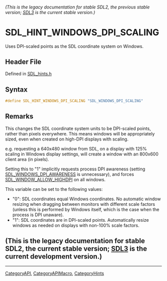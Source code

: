 ###### (This is the legacy documentation for stable SDL2, the previous stable version; [SDL3](https://wiki.libsdl.org/SDL3/) is the current stable version.)
# SDL_HINT_WINDOWS_DPI_SCALING

Uses DPI-scaled points as the SDL coordinate system on Windows.

## Header File

Defined in [SDL_hints.h](https://github.com/libsdl-org/SDL/blob/SDL2/include/SDL_hints.h)

## Syntax

```c
#define SDL_HINT_WINDOWS_DPI_SCALING "SDL_WINDOWS_DPI_SCALING"
```

## Remarks

This changes the SDL coordinate system units to be DPI-scaled points,
rather than pixels everywhere. This means windows will be appropriately
sized, even when created on high-DPI displays with scaling.

e.g. requesting a 640x480 window from SDL, on a display with 125% scaling
in Windows display settings, will create a window with an 800x600 client
area (in pixels).

Setting this to "1" implicitly requests process DPI awareness (setting
[SDL_WINDOWS_DPI_AWARENESS](SDL_WINDOWS_DPI_AWARENESS) is unnecessary), and
forces [SDL_WINDOW_ALLOW_HIGHDPI](SDL_WINDOW_ALLOW_HIGHDPI) on all windows.

This variable can be set to the following values:

- "0": SDL coordinates equal Windows coordinates. No automatic window
  resizing when dragging between monitors with different scale factors
  (unless this is performed by Windows itself, which is the case when the
  process is DPI unaware).
- "1": SDL coordinates are in DPI-scaled points. Automatically resize
  windows as needed on displays with non-100% scale factors.

## (This is the legacy documentation for stable SDL2, the current stable version; [SDL3](https://wiki.libsdl.org/SDL3/) is the current development version.)



----
[CategoryAPI](CategoryAPI), [CategoryAPIMacro](CategoryAPIMacro), [CategoryHints](CategoryHints)

